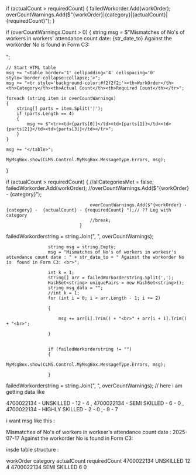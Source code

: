 if (actualCount > requiredCount)
{
    failedWorkorder.Add(workOrder);
    overCountWarnings.Add($"{workOrder}|{category}|{actualCount}|{requiredCount}");
}

if (overCountWarnings.Count > 0)
{
    string msg = $"Mismatches of No's of workers in workers' attendance count date: {str_date_to} Against the workorder No is found in Form C3:<br><br>";

    // Start HTML table
    msg += "<table border='1' cellpadding='4' cellspacing='0' style='border-collapse:collapse;'>";
    msg += "<tr style='background-color:#f2f2f2;'><th>WorkOrder</th><th>Category</th><th>Actual Count</th><th>Required Count</th></tr>";

    foreach (string item in overCountWarnings)
    {
        string[] parts = item.Split('|');
        if (parts.Length == 4)
        {
            msg += $"<tr><td>{parts[0]}</td><td>{parts[1]}</td><td>{parts[2]}</td><td>{parts[3]}</td></tr>";
        }
    }

    msg += "</table>";

    MyMsgBox.show(CLMS.Control.MyMsgBox.MessageType.Errors, msg);
}





if (actualCount > requiredCount)
                                {
                                    //allCategoriesMet = false;
                                    failedWorkorder.Add(workOrder);
                                    //overCountWarnings.Add($"{workOrder} - {category}");

                                    overCountWarnings.Add($"{workOrder} - {category} -  {actualCount} - {requiredCount} ");// ?? Log with category
                                    //break;
                                }

failedWorkorderstring = string.Join(", ", overCountWarnings);
                    
                    string msg = string.Empty;
                    msg = "Mismatches of No's of workers in workesr's attendance count date : " + str_date_to + " Against the workorder No is  found in Form C3: <br>";

                    int k = 1;
                    string[] arr = failedWorkorderstring.Split(',');
                    HashSet<string> uniquePairs = new HashSet<string>();
                    string msg_data = "";
                    //int k = 1; 
                    for (int i = 0; i < arr.Length - 1; i += 2)

                    {
                        
                        msg += arr[i].Trim() + "<br>" + arr[i + 1].Trim() + "<br>";

                    }

 
                    if (failedWorkorderstring != "")
                    {
                        MyMsgBox.show(CLMS.Control.MyMsgBox.MessageType.Errors, msg);

                    }



failedWorkorderstring = string.Join(", ", overCountWarnings); //  here i am getting data like 

4700022134 - UNSKILLED -  12 - 4 , 4700022134 - SEMI SKILLED -  6 - 0 , 4700022134 - HIGHLY SKILLED -  2 - 0 ,-  9 - 7 

i want msg like this :

Mismatches of No's of workers in workesr's attendance count date : 2025-07-17 Against the workorder No is  found in Form C3: 

insde table structure :

workOrder  category   		actualCount  	requiredCount
4700022134  UNSKILLED   	 12 		4
4700022134  SEMI SKILLED	 6		0
